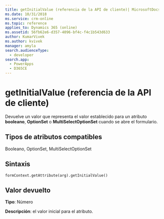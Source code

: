 ```yaml
---
title: getInitialValue (referencia de la API de cliente)| MicrosoftDocs
ms.date: 10/31/2018
ms.service: crm-online
ms.topic: reference
applies_to: Dynamics 365 (online)
ms.assetid: 56fb62e6-d357-4096-bf4c-f4c1b543d633
author: KumarVivek
ms.author: kvivek
manager: amyla
search.audienceType:
  - developer
search.app:
  - PowerApps
  - D365CE
---
```

# <a name="getinitialvalue-client-api-reference"></a>getInitialValue (referencia de la API de cliente)



Devuelve un valor que representa el valor establecido para un atributo **booleano**, **OptionSet** o **MultiSelectOptionSet** cuando se abre el formulario.

## <a name="attribute-types-supported"></a>Tipos de atributos compatibles

Booleano, OptionSet, MultiSelectOptionSet 

## <a name="syntax"></a>Sintaxis

`formContext.getAttribute(arg).getInitialValue()`

## <a name="return-value"></a>Valor devuelto

**Tipo**: Número

**Descripción**: el valor inicial para el atributo.


